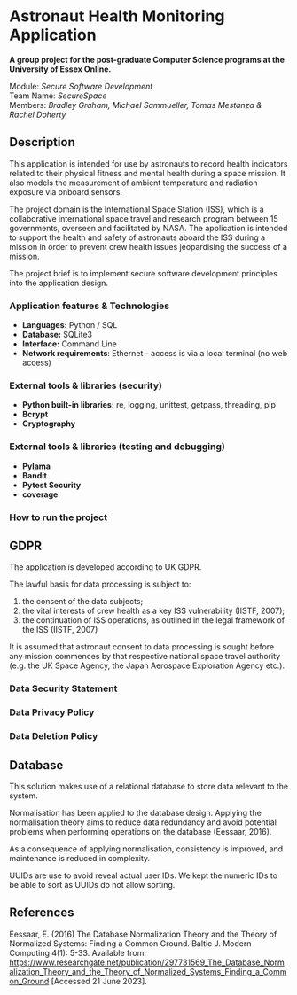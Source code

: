 # Astronaut Health Monitoring Application

**A group project for the post-graduate Computer Science programs at the University of Essex Online.**

Module: _Secure Software Development_\
Team Name: _SecureSpace_\
Members: _Bradley Graham, Michael Sammueller, Tomas Mestanza & Rachel Doherty_

## Description

This application is intended for use by astronauts to record health indicators related to their physical fitness and mental health during a space mission. It also models the measurement of ambient temperature and radiation exposure via onboard sensors.

The project domain is the International Space Station (ISS), which is a collaborative international space travel and research program between 15 governments, overseen and facilitated by NASA. The  application is intended to support the health and safety of astronauts aboard the ISS during a mission in order to prevent crew health issues jeopardising the success of a mission.

The project brief is to implement secure software development principles into the application design. 

### Application features & Technologies

- **Languages:** Python / SQL
- **Database:** SQLite3
- **Interface:** Command Line
- **Network requirements**: Ethernet - access is via a local terminal (no web access)

### External tools & libraries (security)

- **Python built-in libraries:** re, logging, unittest, getpass, threading, pip
- **Bcrypt**
- **Cryptography**

### External tools & libraries (testing and debugging)

- **Pylama**
- **Bandit**
- **Pytest Security**
- **coverage**

### How to run the project

## GDPR

The application is developed according to UK GDPR.

The lawful basis for data processing is subject to:

1) the consent of the data subjects;
2) the vital interests of crew health as a key ISS vulnerability (IISTF, 2007);
3) the continuation of ISS operations, as outlined in the legal framework of the ISS (IISTF, 2007)

It is assumed that astronaut consent to data processing is sought before any mission commences by that respective national space travel authority (e.g. the UK Space Agency, the Japan Aerospace Exploration Agency etc.). 

### Data Security Statement

### Data Privacy Policy

### Data Deletion Policy

## Database

This solution makes use of a relational database to store data relevant to the system.

Normalisation has been applied to the database design. Applying the normalisation theory aims to reduce data redundancy and avoid potential problems when performing operations on the database (Eessaar, 2016).

As a consequence of applying normalisation, consistency is improved, and maintenance is reduced in complexity.

UUIDs are use to avoid reveal actual user IDs. We kept the numeric IDs to be able to sort as UUIDs do not allow sorting.

## References

Eessaar, E. (2016) The Database Normalization Theory and the Theory of Normalized Systems: Finding a Common Ground. Baltic J. Modern Computing 4(1): 5-33. Available from: https://www.researchgate.net/publication/297731569_The_Database_Normalization_Theory_and_the_Theory_of_Normalized_Systems_Finding_a_Common_Ground [Accessed 21 June 2023].
